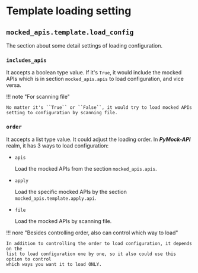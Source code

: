 # Template loading setting

## ``mocked_apis.template.load_config``

The section about some detail settings of loading configuration.


### ``includes_apis``

It accepts a boolean type value. If it's ``True``, it would include the mocked APIs which is in section ``mocked_apis.apis``
to load configuration, and vice versa.

!!! note "For scanning file"

    No matter it's ``True`` or ``False``, it would try to load mocked APIs setting to configuration by scanning file.

### ``order``

It accepts a list type value. It could adjust the loading order. In **_PyMock-API_** realm, it has 3 ways to load configuration:

* ``apis``

    Load the mocked APIs from the section ``mocked_apis.apis``.

* ``apply``

    Load the specific mocked APIs by the section ``mocked_apis.template.apply.api``.

* ``file``

    Load the mocked APIs by scanning file.

!!! nore "Besides controlling order, also can control which way to load"

    In addition to controlling the order to load configuration, it depends on the 
    list to load configuration one by one, so it also could use this option to control
    which ways you want it to load ONLY.
